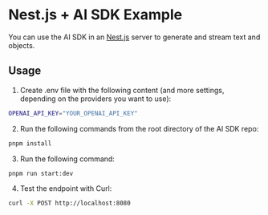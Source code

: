 # Nest.js + AI SDK Example

You can use the AI SDK in an [Nest.js](https://nestjs.com/) server to generate and stream text and objects.

## Usage

1. Create .env file with the following content (and more settings, depending on the providers you want to use):

```sh
OPENAI_API_KEY="YOUR_OPENAI_API_KEY"
```

2. Run the following commands from the root directory of the AI SDK repo:

```sh
pnpm install
```

3. Run the following command:

```sh
pnpm run start:dev
```

4. Test the endpoint with Curl:

```sh
curl -X POST http://localhost:8080
```
